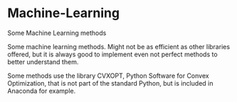 # Machine-Learning
Some Machine Learning methods

Some machine learning methods. Might not be as efficient as other libraries offered, but it is always good to implement even not perfect methods to better understand them.

Some methods use the library CVXOPT, Python Software for Convex Optimization, that is not part of the standard Python, but is included in Anaconda for example.
